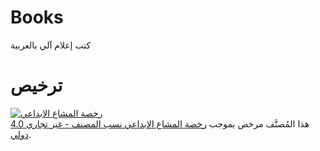 # Books
كتب إعلام آلي بالعربية

# ترخيص 
<a rel="license" href="http://creativecommons.org/licenses/by-nc/4.0/"><img alt="رخصة المشاع الابداعي" style="border-width:0" src="https://i.creativecommons.org/l/by-nc/4.0/88x31.png" /></a><br />هذا المُصنَّف مرخص بموجب <a rel="license" href="http://creativecommons.org/licenses/by-nc/4.0/">رخصة المشاع الإبداعي نسب المصنف - غير تجاري 4.0 دولي</a>.
